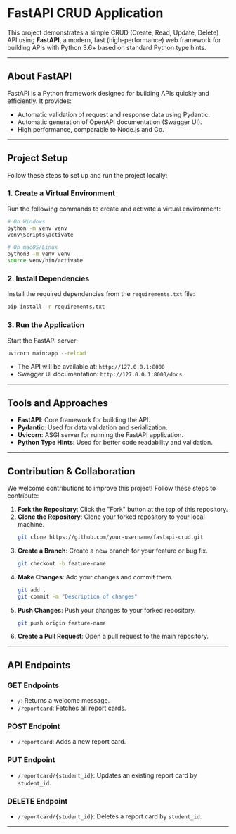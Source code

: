 # FastAPI CRUD Application

This project demonstrates a simple CRUD (Create, Read, Update, Delete) API using **FastAPI**, a modern, fast (high-performance) web framework for building APIs with Python 3.6+ based on standard Python type hints.

---

## **About FastAPI**
FastAPI is a Python framework designed for building APIs quickly and efficiently. It provides:
- Automatic validation of request and response data using Pydantic.
- Automatic generation of OpenAPI documentation (Swagger UI).
- High performance, comparable to Node.js and Go.

---

## **Project Setup**

Follow these steps to set up and run the project locally:

### **1. Create a Virtual Environment**
Run the following commands to create and activate a virtual environment:

```bash
# On Windows
python -m venv venv
venv\Scripts\activate

# On macOS/Linux
python3 -m venv venv
source venv/bin/activate
```

### **2. Install Dependencies**
Install the required dependencies from the `requirements.txt` file:

```bash
pip install -r requirements.txt
```

### **3. Run the Application**
Start the FastAPI server:

```bash
uvicorn main:app --reload
```

- The API will be available at: `http://127.0.0.1:8000`
- Swagger UI documentation: `http://127.0.0.1:8000/docs`

---

## **Tools and Approaches**

- **FastAPI**: Core framework for building the API.
- **Pydantic**: Used for data validation and serialization.
- **Uvicorn**: ASGI server for running the FastAPI application.
- **Python Type Hints**: Used for better code readability and validation.

---

## **Contribution & Collaboration**

We welcome contributions to improve this project! Follow these steps to contribute:

1. **Fork the Repository**: Click the "Fork" button at the top of this repository.
2. **Clone the Repository**: Clone your forked repository to your local machine.
   ```bash
   git clone https://github.com/your-username/fastapi-crud.git
   ```
3. **Create a Branch**: Create a new branch for your feature or bug fix.
   ```bash
   git checkout -b feature-name
   ```
4. **Make Changes**: Add your changes and commit them.
   ```bash
   git add .
   git commit -m "Description of changes"
   ```
5. **Push Changes**: Push your changes to your forked repository.
   ```bash
   git push origin feature-name
   ```
6. **Create a Pull Request**: Open a pull request to the main repository.

---

## **API Endpoints**

### **GET Endpoints**
- `/`: Returns a welcome message.
- `/reportcard`: Fetches all report cards.

### **POST Endpoint**
- `/reportcard`: Adds a new report card.

### **PUT Endpoint**
- `/reportcard/{student_id}`: Updates an existing report card by `student_id`.

### **DELETE Endpoint**
- `/reportcard/{student_id}`: Deletes a report card by `student_id`.

---
